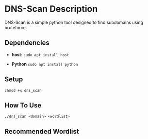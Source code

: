 # DNS-Scan Description
DNS-Scan is a simple python tool designed to find subdomains using bruteforce.

## Dependencies

* <b>host</b>:
    ```sudo apt install host```
    
* <b>Python</b>
    ```sudo apt install python```

## Setup

```chmod +x dns_scan```

## How To Use

```./dns_scan <domain> <wordlist>```



## Recommended Wordlist

